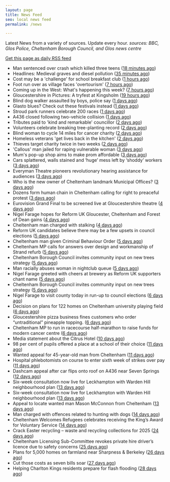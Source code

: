 ```yaml
---
layout: page
title: News Feed
seo: local news feed
permalink: /news

---
```


Latest News from a variety of sources. Update every hour.
_sources: BBC, Glos Police, Cheltenham Borough Council, and Glos news centre_

[Get this page as daily RSS feed](/daily.rss)

<!-- news_marker starts -->
- Man sentenced over crash which killed three teens ([18 minutes ago](https://www.bbc.com/news/articles/clywee36nx5o))
- Headlines: Medieval graves and diesel pollution ([35 minutes ago](https://www.bbc.com/news/articles/c4g4y3j374po))
- Cost may be a 'challenge' for school breakfast club ([1 hours ago](https://www.bbc.com/news/articles/c4g2y2zgx4no))
- Foot run over as village faces 'overtourism' ([7 hours ago](https://www.bbc.com/news/articles/c33z2kn00xgo))
- Coming up in the West: What's happening this week? ([7 hours ago](https://www.bbc.com/news/articles/cq5w906gq8po))
- Gloucestershire in Pictures: A tryfest at Kingsholm ([19 hours ago](https://www.bbc.com/news/articles/c793jw8xd4vo))
- Blind dog walker assaulted by boys, police say ([1 days ago](https://www.bbc.com/news/articles/c75d9y9qyp4o))
- Glasto blues? Check out these festivals instead ([1 days ago](https://www.bbc.com/news/articles/cgm8lw20r49o))
- Stroud park runners celebrate 200 races ([1 days ago](https://www.bbc.com/news/articles/c9w8qljrd8vo))
- A436 closed following two-vehicle collision ([1 days ago](https://www.bbc.com/news/articles/c8ep87l5dz5o))
- Tributes paid to 'kind and remarkable' councillor ([2 days ago](https://www.bbc.com/news/articles/c39j2n3d7kyo))
- Volunteers celebrate breaking tree-planting record ([2 days ago](https://www.bbc.com/news/articles/cly1w07pegno))
- Blind woman to cycle 14 miles for cancer charity ([2 days ago](https://www.bbc.com/news/articles/crkx8z4zx66o))
- Homeless veterans 'get lives back in the kitchen' ([2 days ago](https://www.bbc.com/news/articles/cwyqkklqlr4o))
- Thieves target charity twice in two weeks ([2 days ago](https://www.bbc.com/news/articles/cp8kd7n7e6yo))
- 'Callous' man jailed for raping vulnerable woman ([3 days ago](https://www.bbc.com/news/articles/cp8v6n12p33o))
- Mum's pop-up shop aims to make prom affordable ([3 days ago](https://www.bbc.com/news/articles/c62xw4y0d70o))
- Cars splattered, walls stained and ‘huge’ mess left by ‘shoddy’ workers ([3 days ago](https://gloucesternewscentre.co.uk/cars-splattered-walls-stained-and-huge-mess-left-by-shoddy-workers/))
- Everyman Theatre pioneers revolutionary hearing assistance for audiences ([3 days ago](https://gloucesternewscentre.co.uk/everyman-theatre-pioneers-revolutionary-hearing-assistance-for-audiences/))
- Who is the new owner of Cheltenham landmark Municipal Offices? ([3 days ago](https://gloucesternewscentre.co.uk/who-is-the-new-owner-of-cheltenham-landmark-municipal-offices/))
- Dozens form human chain in Cheltenham calling for right to preaceful protest ([3 days ago](https://gloucesternewscentre.co.uk/dozens-form-human-chain-in-cheltenham-calling-for-right-to-preaceful-protest/))
- Eurovision Grand Final to be screened live at Gloucestershire theatre ([4 days ago](https://gloucesternewscentre.co.uk/eurovision-grand-final-to-be-screened-live-at-gloucestershire-theatre/))
- Nigel Farage hopes for Reform UK Gloucester, Cheltenham and Forest of Dean gains ([4 days ago](https://gloucesternewscentre.co.uk/nigel-farage-hopes-for-reform-uk-gloucester-cheltenham-and-forest-of-dean-gains/))
- Cheltenham man charged with stalking ([4 days ago](https://gloucesternewscentre.co.uk/cheltenham-man-charged-with-stalking/))
- Reform UK candidates believe there may be a few upsets in council elections ([5 days ago](https://gloucesternewscentre.co.uk/reform-uk-candidates-believe-there-may-be-a-few-upsets-in-council-elections/))
- Cheltenham man given Criminal Behaviour Order ([5 days ago](https://gloucesternewscentre.co.uk/cheltenham-man-given-criminal-behaviour-order/))
- Cheltenham MP calls for answers over design and workmanship of Strand refurb ([5 days ago](https://gloucesternewscentre.co.uk/cheltenham-mp-calls-for-answers-over-design-and-workmanship-of-strand-refurb/))
- Cheltenham Borough Council invites community input on new trees strategy ([5 days ago](https://gloucesternewscentre.co.uk/cheltenham-borough-council-invites-community-input-on-new-trees-strategy/))
- Man racially abuses woman in nightclub queue ([5 days ago](https://gloucesternewscentre.co.uk/man-racially-abuses-woman-in-nightclub-queue/))
- Nigel Farage greeted with cheers at brewery as Reform UK supporters chant name ([5 days ago](https://gloucesternewscentre.co.uk/nigel-farage-greeted-with-cheers-at-brewery-as-reform-uk-supporters-chant-name/))
- Cheltenham Borough Council invites community input on new trees strategy ([5 days ago](https://www.cheltenham.gov.uk/news/article/3005/cheltenham_borough_council_invites_community_input_on_new_trees_strategy))
- Nigel Farage to visit county today in run-up to council elections ([6 days ago](https://gloucesternewscentre.co.uk/nigel-farage-to-visit-county-today-in-run-up-to-council-elections/))
- Decision on plans for 122 homes on Cheltenham university playing field ([6 days ago](https://gloucesternewscentre.co.uk/decision-on-plans-for-122-homes-on-cheltenham-university-playing-field/))
- Gloucestershire pizza business fines customers who order “untraditional” pineapple topping. ([6 days ago](https://gloucesternewscentre.co.uk/gloucestershire-pizza-business-fines-customers-who-order-untraditional-pineapple-topping/))
- Cheltenham MP to run in racecourse half-marathon to raise funds for modern cancer centre ([6 days ago](https://gloucesternewscentre.co.uk/cheltenham-mp-to-run-in-racecourse-half-marathon-to-raise-funds-for-modern-cancer-centre/))
- Media statement about the Citrus Hotel ([10 days ago](https://www.cheltenham.gov.uk/news/article/3004/media_statement_about_the_citrus_hotel))
- 98 per cent of pupils offered a place at a school of their choice ([11 days ago](https://gloucesternewscentre.co.uk/98-per-cent-of-pupils-offered-a-place-at-a-school-of-their-choice/))
- Wanted appeal for 45-year-old man from Cheltenham ([11 days ago](https://gloucesternewscentre.co.uk/wanted-appeal-for-45-year-old-man-from-cheltenham/))
- Hospital phlebotomists on course to enter sixth week of strikes over pay ([11 days ago](https://gloucesternewscentre.co.uk/hospital-phlebotomists-on-course-to-enter-sixth-week-of-strikes-over-pay/))
- Dashcam appeal after car flips onto roof on A436 near Seven Springs ([12 days ago](https://gloucesternewscentre.co.uk/dashcam-appeal-after-car-flips-onto-roof-on-a436-near-seven-springs/))
- Six-week consultation now live for Leckhampton with Warden Hill neighbourhood plan ([13 days ago](https://gloucesternewscentre.co.uk/six-week-consultation-now-live-for-leckhampton-with-warden-hill-neighbourhood-plan-2/))
- Six-week consultation now live for Leckhampton with Warden Hill neighbourhood plan ([13 days ago](https://www.cheltenham.gov.uk/news/article/3003/six-week_consultation_now_live_for_leckhampton_with_warden_hill_neighbourhood_plan))
- Appeal to locate wanted man Mason McConnon from Cheltenham ([13 days ago](https://gloucesternewscentre.co.uk/appeal-to-locate-wanted-man-mason-mcconnon-from-cheltenham/))
- Man charged with offences related to hunting with dogs ([14 days ago](https://gloucesternewscentre.co.uk/man-charged-with-offences-related-to-hunting-with-dogs/))
- Cheltenham Welcomes Refugees celebrates receiving the King’s Award for Voluntary Service ([14 days ago](https://gloucesternewscentre.co.uk/cheltenham-welcomes-refugees-celebrates-receiving-the-kings-award-for-voluntary-service/))
- Crack Easter recycling – waste and recycling collections for 2025 ([24 days ago](https://www.cheltenham.gov.uk/news/article/3002/crack_easter_recycling_%E2%80%93_waste_and_recycling_collections_for_2025))
- Cheltenham Licensing Sub-Committee revokes private hire driver’s licence due to safety concerns ([25 days ago](https://www.cheltenham.gov.uk/news/article/3001/cheltenham_licensing_sub-committee_revokes_private_hire_drivers_licence_due_to_safety_concerns))
- Plans for 5,000 homes on farmland near Sharpness & Berkeley ([26 days ago](https://www.bbc.co.uk/sounds/play/p0l1v3k3))
- Cut those costs as seven bills soar ([27 days ago](https://www.bbc.co.uk/sounds/play/p0l1mstk))
- Helping Charlton Kings residents prepare for flash flooding ([28 days ago](https://www.cheltenham.gov.uk/news/article/3000/helping_charlton_kings_residents_prepare_for_flash_flooding))

<!-- news_marker ends -->
